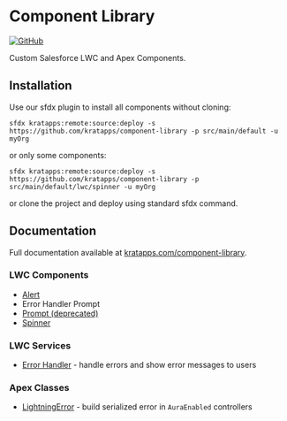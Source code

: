 # Component Library

[![GitHub](https://img.shields.io/badge/GitHub-Public-black?logo=github)](https://github.com/kratapps/component-library)

Custom Salesforce LWC and Apex Components.

## Installation

Use our sfdx plugin to install all components without cloning:

```text
sfdx kratapps:remote:source:deploy -s https://github.com/kratapps/component-library -p src/main/default -u myOrg
```

or only some components:

```text
sfdx kratapps:remote:source:deploy -s https://github.com/kratapps/component-library -p src/main/default/lwc/spinner -u myOrg
```

or clone the project and deploy using standard sfdx command.

## Documentation

Full documentation available at [kratapps.com/component-library](https://kratapps.com/component-library).

### LWC Components

- [Alert](https://kratapps.com/component-library/alert)
- Error Handler Prompt
- [Prompt (deprecated)](https://kratapps.com/component-library/prompt)
- [Spinner](https://kratapps.com/component-library/spinner)

### LWC Services

- [Error Handler](https://kratapps.com/component-library/error_handler) - handle errors and show error messages to users

### Apex Classes

- [LightningError](https://kratapps.com/component-library/error_handler) - build serialized error in `AuraEnabled` controllers

